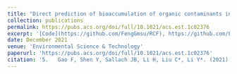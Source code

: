 ```yaml
---
title: "Direct prediction of bioaccumulation of organic contaminants in plant roots from soils with machine learning models based on molecular structures"
collection: publications
permalink: https://pubs.acs.org/doi/full/10.1021/acs.est.1c02376
excerpt: '[Code](https://github.com/FengGmsu/RCF), https://github.com/FengGmsu/RCF.'
date: December 2021
venue: 'Environmental Science & Technology'
paperurl: 'https://pubs.acs.org/doi/full/10.1021/acs.est.1c02376'
citation: '5.	Gao F, Shen Y, Sallach JB, Li H, Liu C*, Li Y*. (2021). Direct prediction of bioaccumulation of organic contaminants in plant roots from soils with machine learning models based on molecular structures. Environmental Science & Technology. 55, 16358-26368'
---
```

